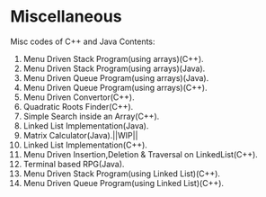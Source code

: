 # Miscellaneous
Misc codes of C++ and Java
 Contents:
 1. Menu Driven Stack Program(using arrays)(C++).
 2. Menu Driven Stack Program(using arrays)(Java).
 3. Menu Driven Queue Program(using arrays)(Java).
 4. Menu Driven Queue Program(using arrays)(C++).
 5. Menu Driven Convertor(C++).
 6. Quadratic Roots Finder(C++).
 7. Simple Search inside an Array(C++).
 8. Linked List Implementation(Java).
 9. Matrix Calculator(Java).||WIP||
10. Linked List Implementation(C++).
11. Menu Driven Insertion,Deletion & Traversal on LinkedList(C++).
12. Terminal based RPG(Java).
13. Menu Driven Stack Program(using Linked List)(C++).
14. Menu Driven Queue Program(using Linked List)(C++).
